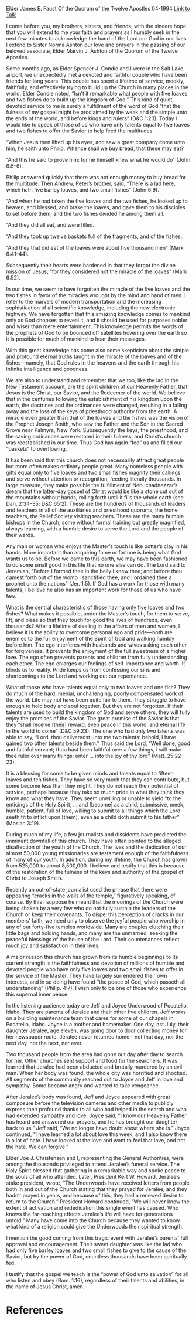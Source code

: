 Elder James E. Faust
Of the Quorum of the Twelve Apostles
04-1994
[Link to Talk](https://www.churchofjesuschrist.org/study/general-conference/1994/04/five-loaves-and-two-fishes?lang=eng)

I come before you, my brothers, sisters, and friends, with the sincere hope that you will extend to me your faith and prayers as I humbly seek in the next few minutes to acknowledge the hand of the Lord our God in our lives. I extend to Sister Norma Ashton our love and prayers in the passing of our beloved associate, Elder Marvin J. Ashton of the Quorum of the Twelve Apostles.

Some months ago, as Elder Spencer J. Condie and I were in the Salt Lake airport, we unexpectedly met a devoted and faithful couple who have been friends for long years. This couple has spent a lifetime of service, meekly, faithfully, and effectively trying to build up the Church in many places in the world. Elder Condie noted, “Isn’t it remarkable what people with five loaves and two fishes do to build up the kingdom of God.” This kind of quiet, devoted service to me is surely a fulfillment of the word of God “that the fulness of my gospel might be proclaimed by the weak and the simple unto the ends of the world, and before kings and rulers” (D&C 1:23). Today I would like to speak of those of us who have only talents equal to five loaves and two fishes to offer the Savior to help feed the multitudes.

“When Jesus then lifted up his eyes, and saw a great company come unto him, he saith unto Philip, Whence shall we buy bread, that these may eat?

“And this he said to prove him: for he himself knew what he would do” (John 6:5–6).

Philip answered quickly that there was not enough money to buy bread for the multitude. Then Andrew, Peter’s brother, said, “There is a lad here, which hath five barley loaves, and two small fishes” (John 6:9).

“And when he had taken the five loaves and the two fishes, he looked up to heaven, and blessed, and brake the loaves, and gave them to his disciples to set before them; and the two fishes divided he among them all.

“And they did all eat, and were filled.

“And they took up twelve baskets full of the fragments, and of the fishes.

“And they that did eat of the loaves were about five thousand men” (Mark 6:41–44).

Subsequently their hearts were hardened in that they forgot the divine mission of Jesus, “for they considered not the miracle of the loaves” (Mark 6:52).

In our time, we seem to have forgotten the miracle of the five loaves and the two fishes in favor of the miracles wrought by the mind and hand of men. I refer to the marvels of modern transportation and the increasing sophistication of all scientific knowledge, including the new electronic highway. We have forgotten that this amazing knowledge comes to mankind only as God chooses to reveal it, and it should be used for purposes nobler and wiser than mere entertainment. This knowledge permits the words of the prophets of God to be bounced off satellites hovering over the earth so it is possible for much of mankind to hear their messages.

With this great knowledge has come also some skepticism about the simple and profound eternal truths taught in the miracle of the loaves and of the fishes—namely, that God rules in the heavens and the earth through his infinite intelligence and goodness.

We are also to understand and remember that we too, like the lad in the New Testament account, are the spirit children of our Heavenly Father, that Jesus is the Christ, our Savior, and the Redeemer of the world. We believe that in the centuries following the establishment of his kingdom upon the earth, the doctrines and the ordinances were changed, resulting in a falling away and the loss of the keys of priesthood authority from the earth. A miracle even greater than that of the loaves and the fishes was the vision of the Prophet Joseph Smith, who saw the Father and the Son in the Sacred Grove near Palmyra, New York. Subsequently the keys, the priesthood, and the saving ordinances were restored in their fulness, and Christ’s church was reestablished in our time. Thus God has again “fed” us and filled our “baskets” to overflowing.

It has been said that this church does not necessarily attract great people but more often makes ordinary people great. Many nameless people with gifts equal only to five loaves and two small fishes magnify their callings and serve without attention or recognition, feeding literally thousands. In large measure, they make possible the fulfillment of Nebuchadnezzar’s dream that the latter-day gospel of Christ would be like a stone cut out of the mountains without hands, rolling forth until it fills the whole earth (see Dan. 2:34–35; D&C 65:2). These are the hundreds of thousands of leaders and teachers in all of the auxiliaries and priesthood quorums, the home teachers, the Relief Society visiting teachers. These are the many humble bishops in the Church, some without formal training but greatly magnified, always learning, with a humble desire to serve the Lord and the people of their wards.

Any man or woman who enjoys the Master’s touch is like potter’s clay in his hands. More important than acquiring fame or fortune is being what God wants us to be. Before we came to this earth, we may have been fashioned to do some small good in this life that no one else can do. The Lord said to Jeremiah, “Before I formed thee in the belly I knew thee; and before thou camest forth out of the womb I sanctified thee, and I ordained thee a prophet unto the nations” (Jer. 1:5). If God has a work for those with many talents, I believe he also has an important work for those of us who have few.

What is the central characteristic of those having only five loaves and two fishes? What makes it possible, under the Master’s touch, for them to serve, lift, and bless so that they touch for good the lives of hundreds, even thousands? After a lifetime of dealing in the affairs of men and women, I believe it is the ability to overcome personal ego and pride—both are enemies to the full enjoyment of the Spirit of God and walking humbly before him. The ego interferes with husbands and wives asking each other for forgiveness. It prevents the enjoyment of the full sweetness of a higher love. The ego often prevents parents and children from fully understanding each other. The ego enlarges our feelings of self-importance and worth. It blinds us to reality. Pride keeps us from confessing our sins and shortcomings to the Lord and working out our repentance.

What of those who have talents equal only to two loaves and one fish? They do much of the hard, menial, unchallenging, poorly compensated work of the world. Life may not have been quite fair to them. They struggle to have enough to hold body and soul together. But they are not forgotten. If their talents are used to build the kingdom of God and serve others, they will fully enjoy the promises of the Savior. The great promise of the Savior is that they “shall receive [their] reward, even peace in this world, and eternal life in the world to come” (D&C 59:23). The one who had only two talents was able to say, “Lord, thou deliveredst unto me two talents: behold, I have gained two other talents beside them.” Thus said the Lord, “Well done, good and faithful servant; thou hast been faithful over a few things, I will make thee ruler over many things: enter … into the joy of thy lord” (Matt. 25:22–23).

It is a blessing for some to be given minds and talents equal to fifteen loaves and ten fishes. They have so very much that they can contribute, but some become less than they might. They do not reach their potential of service, perhaps because they take so much pride in what they think they know and what they have. They seem unwilling or unable to yield “to the enticings of the Holy Spirit, … and [become] as a child, submissive, meek, humble, patient, full of love, willing to submit to all things which the Lord seeth fit to inflict upon [them], even as a child doth submit to his father” (Mosiah 3:19).

During much of my life, a few journalists and dissidents have predicted the imminent downfall of this church. They have often pointed to the alleged disaffection of the youth of the Church. The lives and the dedication of our almost 50,000 young missionaries are testament enough of the faithfulness of many of our youth. In addition, during my lifetime, the Church has grown from 525,000 to about 8,500,000. I believe and testify that this is because of the restoration of the fulness of the keys and authority of the gospel of Christ to Joseph Smith.

Recently an out-of-state journalist used the phrase that there were appearing “cracks in the walls of the temple,” figuratively speaking, of course. By this I suppose he meant that the moorings of the Church were being shaken by a very few who do not fully sustain the leaders of the Church or keep their covenants. To dispel this perception of cracks in our members’ faith, we need only to observe the joyful people who worship in any of our forty-five temples worldwide. Many are couples clutching their little bags and holding hands, and many are the unmarried, seeking the peaceful blessings of the house of the Lord. Their countenances reflect much joy and satisfaction in their lives.

A major reason this church has grown from its humble beginnings to its current strength is the faithfulness and devotion of millions of humble and devoted people who have only five loaves and two small fishes to offer in the service of the Master. They have largely surrendered their own interests, and in so doing have found “the peace of God, which passeth all understanding” (Philip. 4:7). I wish only to be one of those who experience this supernal inner peace.

In the listening audience today are Jeff and Joyce Underwood of Pocatello, Idaho. They are parents of Jeralee and their other five children. Jeff works on a building maintenance team that cares for some of our chapels in Pocatello, Idaho. Joyce is a mother and homemaker. One day last July, their daughter Jeralee, age eleven, was going door to door collecting money for her newspaper route. Jeralee never returned home—not that day, nor the next day, nor the next, nor ever.

Two thousand people from the area had gone out day after day to search for her. Other churches sent support and food for the searchers. It was learned that Jeralee had been abducted and brutally murdered by an evil man. When her body was found, the whole city was horrified and shocked. All segments of the community reached out to Joyce and Jeff in love and sympathy. Some became angry and wanted to take vengeance.

After Jeralee’s body was found, Jeff and Joyce appeared with great composure before the television cameras and other media to publicly express their profound thanks to all who had helped in the search and who had extended sympathy and love. Joyce said, “I know our Heavenly Father has heard and answered our prayers, and he has brought our daughter back to us.” Jeff said, “We no longer have doubt about where she is.” Joyce continued, “I have learned a lot about love this week, and I also know there is a lot of hate. I have looked at the love and want to feel that love, and not the hate. We can forgive.”

Elder Joe J. Christensen and I, representing the General Authorities, were among the thousands privileged to attend Jeralee’s funeral service. The Holy Spirit blessed that gathering in a remarkable way and spoke peace to the souls of all who attended. Later, President Kert W. Howard, Jeralee’s stake president, wrote, “The Underwoods have received letters from people both in and out of the Church stating that they prayed for Jeralee, and they hadn’t prayed in years, and because of this, they had a renewed desire to return to the Church.” President Howard continued, “We will never know the extent of activation and rededication this single event has caused. Who knows the far-reaching effects Jeralee’s life will have for generations untold.” Many have come into the Church because they wanted to know what kind of a religion could give the Underwoods their spiritual strength.

I mention the good coming from this tragic event with Jeralee’s parents’ full approval and encouragement. Their sweet daughter was like the lad who had only five barley loaves and two small fishes to give to the cause of the Savior, but by the power of God, countless thousands have been spiritually fed.

I testify that the gospel we teach is the “power of God unto salvation” for all who listen and obey (Rom. 1:16), regardless of their talents and abilities, in the name of Jesus Christ, amen.

# References
